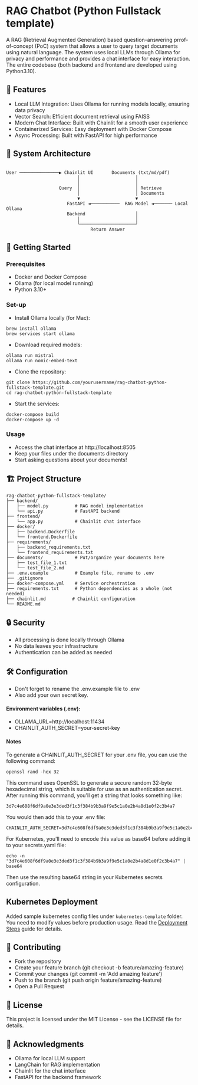 # RAG Chatbot (Python Fullstack template)

A RAG (Retrieval Augmented Generation) based question-answering prrof-of-concept (PoC) system that allows a user to query target documents using natural language. The system uses local LLMs through Ollama for privacy and performance and provides a chat interface for easy interaction. The entire codebase (both backend and frontend are developed using Python3.10).

## 🌟 Features

* Local LLM Integration: Uses Ollama for running models locally, ensuring data privacy
* Vector Search: Efficient document retrieval using FAISS
* Modern Chat Interface: Built with Chainlit for a smooth user experience
* Containerized Services: Easy deployment with Docker Compose
* Async Processing: Built with FastAPI for high performance

## 🔧 System Architecture
```
        
User ───────────────▶ Chainlit UI       Documents (txt/md/pdf)
                           │                     │
                           │                     │
                    Query  │                     │ Retrieve
                           │                     │ Documents
                           ▼                     ▼
                       FastAPI ◄───────────  RAG Model ◄─────── Local Ollama
                       Backend                   │
                           │                     │
                           └─────────────────────┘
                                Return Answer
```

## 🚀 Getting Started
### Prerequisites

* Docker and Docker Compose
* Ollama (for local model running)
* Python 3.10+


### Set-up

* Install Ollama locally (for Mac): 
```
brew install ollama
brew services start ollama
```

* Download required models: 
```
ollama run mistral
ollama run nomic-embed-text
```

* Clone the repository:
```
git clone https://github.com/yourusername/rag-chatbot-python-fullstack-template.git
cd rag-chatbot-python-fullstack-template
```

* Start the services:
```
docker-compose build
docker-compose up -d
```

### Usage

* Access the chat interface at http://localhost:8505
* Keep your files under the documents directory
* Start asking questions about your documents!

## 🏗️ Project Structure
```
rag-chatbot-python-fullstack-template/
├── backend/
│   ├── model.py          # RAG model implementation
│   └── api.py            # FastAPI backend
├── frontend/
│   └── app.py            # Chainlit chat interface
├── docker/
│   ├── backend.Dockerfile
│   └── frontend.Dockerfile
├── requirements/
│   ├── backend_requirements.txt
│   └── frontend_requirements.txt
├── documents/            # Put/organize your documents here
│   ├── test_file_1.txt 
│   └── test_file_2.md
├── .env.example          # Example file, rename to .env
├── .gitignore
├── docker-compose.yml    # Service orchestration
├── requirements.txt      # Python dependencies as a whole (not needed)
├── chainlit.md          # Chainlit configuration
└── README.md
```

## 🔒 Security

* All processing is done locally through Ollama
* No data leaves your infrastructure
* Authentication can be added as needed


## 🛠️ Configuration
* Don't forget to rename the .env.example file to .env
* Also add your own secret key.

#### Environment variables (.env):
* OLLAMA_URL=http://localhost:11434
* CHAINLIT_AUTH_SECRET=your-secret-key

#### Notes
To generate a CHAINLIT_AUTH_SECRET for your .env file, you can use the following command:
```
openssl rand -hex 32
```

This command uses OpenSSL to generate a secure random 32-byte hexadecimal string, which is suitable for use as an authentication secret. After running this command, you'll get a string that looks something like:
```
3d7c4e608f6df9a0e3e3ded3f1c3f384b9b3a9f9e5c1a0e2b4a8d1e0f2c3b4a7
```

You would then add this to your .env file:
```
CHAINLIT_AUTH_SECRET=3d7c4e608f6df9a0e3e3ded3f1c3f384b9b3a9f9e5c1a0e2b4a8d1e0f2c3b4a7
```

For Kubernetes, you'll need to encode this value as base64 before adding it to your secrets.yaml file:
```
echo -n "3d7c4e608f6df9a0e3e3ded3f1c3f384b9b3a9f9e5c1a0e2b4a8d1e0f2c3b4a7" | base64
```
Then use the resulting base64 string in your Kubernetes secrets configuration.


## Kubernetes Deployment
Added sample kubernetes config files under `kubernetes-template` folder. 
You need to modify values before production usage.
Read the [Deployment Steps](kubernetes-template/README-kubernetes.md) guide for details.


## 🤝 Contributing

* Fork the repository
* Create your feature branch (git checkout -b feature/amazing-feature)
* Commit your changes (git commit -m 'Add amazing feature')
* Push to the branch (git push origin feature/amazing-feature)
* Open a Pull Request

## 📝 License
This project is licensed under the MIT License - see the LICENSE file for details.


## 🙏 Acknowledgments

* Ollama for local LLM support
* LangChain for RAG implementation
* Chainlit for the chat interface
* FastAPI for the backend framework